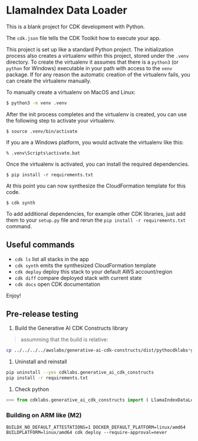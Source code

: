 # LlamaIndex Data Loader

This is a blank project for CDK development with Python.

The `cdk.json` file tells the CDK Toolkit how to execute your app.

This project is set up like a standard Python project.  The initialization
process also creates a virtualenv within this project, stored under the `.venv`
directory.  To create the virtualenv it assumes that there is a `python3`
(or `python` for Windows) executable in your path with access to the `venv`
package. If for any reason the automatic creation of the virtualenv fails,
you can create the virtualenv manually.

To manually create a virtualenv on MacOS and Linux:

```bash
$ python3 -m venv .venv
```

After the init process completes and the virtualenv is created, you can use the following
step to activate your virtualenv.

```
$ source .venv/bin/activate
```

If you are a Windows platform, you would activate the virtualenv like this:

```
% .venv\Scripts\activate.bat
```

Once the virtualenv is activated, you can install the required dependencies.

```
$ pip install -r requirements.txt
```

At this point you can now synthesize the CloudFormation template for this code.

```shell
$ cdk synth
```

To add additional dependencies, for example other CDK libraries, just add
them to your `setup.py` file and rerun the `pip install -r requirements.txt`
command.

## Useful commands

* `cdk ls`          list all stacks in the app
* `cdk synth`       emits the synthesized CloudFormation template
* `cdk deploy`      deploy this stack to your default AWS account/region
* `cdk diff`        compare deployed stack with current state
* `cdk docs`        open CDK documentation

Enjoy!

## Pre-release testing

1. Build the Generative AI CDK Constructs library

> assumming that the build is relative:

```bash
cp ../../../../awslabs/generative-ai-cdk-constructs/dist/pythocdklabs*generative_ai_cdk_constructs-0.0.0* .
```

1. Uninstall and reinstall

```bash
pip uninstall --yes cdklabs.generative_ai_cdk_constructs
pip install -r requirements.txt
```

1. Check python

```python
>>> from cdklabs.generative_ai_cdk_constructs import ( LlamaIndexDataLoader )
```

### Building on ARM like (M2)
```
BUILDX_NO_DEFAULT_ATTESTATIONS=1 DOCKER_DEFAULT_PLATFORM=linux/amd64 BUILDPLATFORM=linux/amd64 cdk deploy --require-approval=never
```
